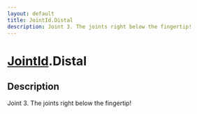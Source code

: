 ```yaml
---
layout: default
title: JointId.Distal
description: Joint 3. The joints right below the fingertip!
---
```

# [JointId]({{site.url}}/Pages/Reference/JointId.html).Distal

## Description
Joint 3. The joints right below the fingertip!

